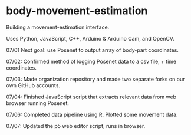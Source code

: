 # body-movement-estimation
Building a movement-estimation interface.

Uses Python, JavaScript, C++, Arduino & Arduino Cam, and OpenCV.


07/01 Next goal: use Posenet to output array of body-part coordinates.

07/02: Confirmed method of logging Posenet data to a csv file, + time coordinates.

07/03: Made organization repository and made two separate forks on our own GitHub accounts.

07/04: Finished JavaScript script that extracts relevant data from web browser running Posenet.

07/06: Completed data pipeline using R. Plotted some movement data.

07/07: Updated the p5 web editor script, runs in browser.
